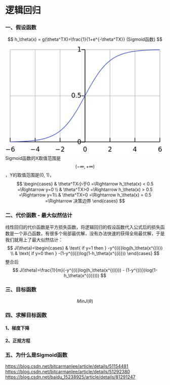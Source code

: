 # 逻辑回归
### 一、假设函数
$$
h_\theta(x) = g(\theta^TX)=\frac{1}{1+e^{-\theta^TX}} (Sigmoid函数)
$$
![Sigmoid函数](/pic/sigmoid函数.png)
Sigmoid函数的X取值范围是$$(-\infty, +\infty)$$，Y的取值范围是(0, 1)， 
$$
\begin{cases}
 & \theta^TX小于0 =\Rightarrow h_\theta(x) < 0.5 =\Rightarrow y=0 \\
 & \theta^TX>0 =\Rightarrow h_\theta(x) > 0.5 =\Rightarrow y=1\\ 
 & \theta^TX=0 =\Rightarrow h_\theta(x) = 0.5 =\Rightarrow 决策边界
\end{cases}
$$

### 二、代价函数 - 最大似然估计
线性回归的代价函数是平方损失函数，将逻辑回归的假设函数代入公式后的损失函数是一个非凸函数，有很多个局部最优解，没有办法快速的获得全局最优解，于是我们就用上了最大似然估计：
$$
J(\theta)=\begin{cases}
 & \text{ if y=1 then } -y^{(i)}log(h_\theta(x^{(i)}) \\ 
 & \text{ if y=0 then } -(1-y^{(i)})log(1-h_\theta(x^{(i)})) 
\end{cases}
$$
整合后
$$
J(\theta)=\frac{1}{m}(-y^{(i)}log(h_\theta(x^{(i)})) - (1-y^{(i)})log(1-h_\theta(x^{(i)})))
$$

### 三、目标函数
$$
    MinJ(\theta)
$$

### 四、求解目标函数
#### 1、梯度下降

#### 2、正规方程

### 五、为什么是Sigmoid函数

https://blog.csdn.net/bitcarmanlee/article/details/51154481
https://blog.csdn.net/bitcarmanlee/article/details/51292380
https://blog.csdn.net/baidu_15238925/article/details/81291247